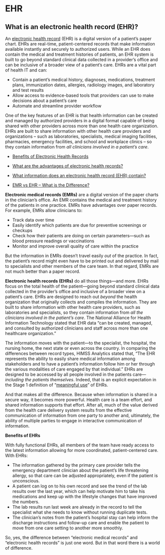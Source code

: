 # EHR

## What is an electronic health record \(EHR\)?

An [electronic health record](https://www.healthit.gov/providers-professionals/learn-ehr-basics) \(EHR\) is a digital version of a patient’s paper chart. EHRs are real-time, patient-centered records that make information available instantly and securely to authorized users. While an EHR does contain the medical and treatment histories of patients, an EHR system is built to go beyond standard clinical data collected in a provider’s office and can be inclusive of a broader view of a patient’s care. EHRs are a vital part of health IT and can:

* Contain a patient’s medical history, diagnoses, medications, treatment plans, immunization dates, allergies, radiology images, and laboratory and test results
* Allow access to evidence-based tools that providers can use to make decisions about a patient’s care
* Automate and streamline provider workflow

One of the key features of an EHR is that health information can be created and managed by authorized providers in a digital format capable of being shared with other providers across more than one health care organization. EHRs are built to share information with other health care providers and organizations – such as laboratories, specialists, medical imaging facilities, pharmacies, emergency facilities, and school and workplace clinics – so they contain information from _all clinicians involved in a patient’s care_.

* [Benefits of Electronic Health Records](https://www.healthit.gov/providers-professionals/benefits-electronic-health-records-ehrs)



* [What are the advantages of electronic health records?](https://www.healthit.gov/faq/what-are-advantages-electronic-health-records)



* [What information does an electronic health record \(EHR\) contain?](https://www.healthit.gov/faq/what-information-does-electronic-health-record-ehr-contain)



* [EMR vs EHR – What is the Difference?](http://healthit.gov/buzz-blog/electronic-health-and-medical-records/emr-vs-ehr-difference/)

**Electronic medical records \(EMRs\)** are a digital version of the paper charts in the clinician’s office. An EMR contains the medical and treatment history of the patients in one practice. EMRs have advantages over paper records. For example, EMRs allow clinicians to:

* Track data over time
* Easily identify which patients are due for preventive screenings or checkups
* Check how their patients are doing on certain parameters—such as blood pressure readings or vaccinations
* Monitor and improve overall quality of care within the practice

But the information in EMRs doesn’t travel easily _out_ of the practice. In fact, the patient’s record might even have to be printed out and delivered by mail to specialists and other members of the care team. In that regard, EMRs are not much better than a paper record.

**Electronic health records \(EHRs\)** do all those things—and more. EHRs focus on the total health of the patient—going beyond standard clinical data collected in the provider’s office and inclusive of a broader view on a patient’s care. EHRs are designed to reach out _beyond_ the health organization that originally collects and compiles the information. They are built to share information with other health care providers, such as laboratories and specialists, so they contain information from _all the clinicians involved in the patient’s care_. The National Alliance for Health Information Technology stated that EHR data “can be created, managed, and consulted by authorized clinicians and staff across more than one healthcare organization.”

The information moves with the patient—to the specialist, the hospital, the nursing home, the next state or even across the country. In comparing the differences between record types, HIMSS Analytics stated that, “The EHR represents the ability to easily share medical information among stakeholders and to have a patient’s information follow him or her through the various modalities of care engaged by that individual.” EHRs are designed to be accessed by all people involved in the patients care—_including the patients themselves_. Indeed, that is an explicit expectation in the Stage 1 definition of “[meaningful use](http://healthit.hhs.gov/meaningfuluse)” of EHRs.

And that makes all the difference. Because when information is shared in a secure way, it becomes more powerful. Health care is a team effort, and shared information supports that effort. After all, much of the value derived from the health care delivery system results from the effective communication of information from one party to another and, ultimately, the ability of multiple parties to engage in interactive communication of information.

**Benefits of EHRs**

With fully functional EHRs, all members of the team have ready access to the latest information allowing for more coordinated, patient-centered care. With EHRs:

* The information gathered by the primary care provider tells the emergency department clinician about the patient’s life threatening allergy, so that care can be adjusted appropriately, even if the patient is unconscious.
* A patient can log on to his own record and see the trend of the lab results over the last year, which can help motivate him to take his medications and keep up with the lifestyle changes that have improved the numbers.
* The lab results run last week are already in the record to tell the specialist what she needs to know without running duplicate tests.
* The clinician’s notes from the patient’s hospital stay can help inform the discharge instructions and follow-up care and enable the patient to move from one care setting to another more smoothly.

So, yes, the difference between “electronic medical records” and “electronic health records” is just one word. But in that word there is a world of difference.



